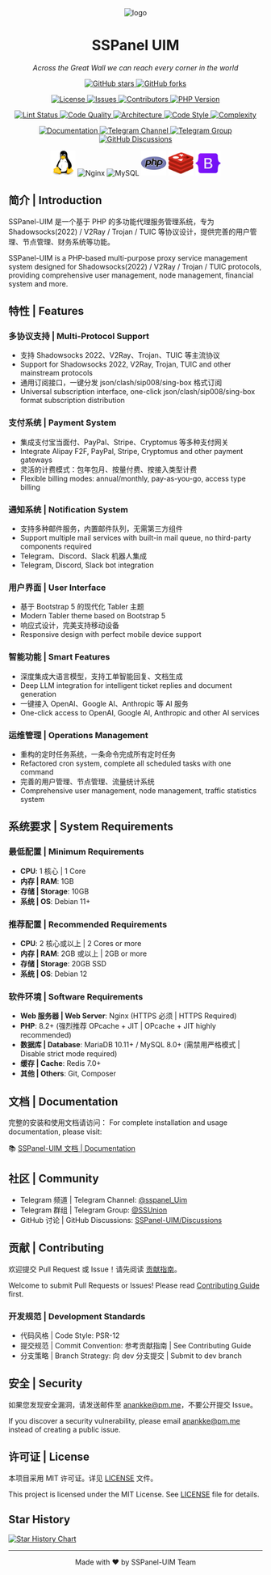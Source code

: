 <div align="center">
  <img src="public/images/uim-logo-round_192x192.png" alt="logo" width="150" height="150" />
</div>

<h1 align="center">SSPanel UIM</h1>

<p align="center">
  <em>Across the Great Wall we can reach every corner in the world</em>
</p>

<p align="center">
  <a href="https://github.com/Anankke/SSPanel-UIM/stargazers">
    <img src="https://custom-icon-badges.demolab.com/github/stars/Anankke/SSPanel-UIM?logo=star&logoColor=yellow&style=social&labelColor=464646&color=ffe000" alt="GitHub stars">
  </a>
  <a href="https://github.com/Anankke/SSPanel-UIM/network/members">
    <img src="https://custom-icon-badges.demolab.com/github/forks/Anankke/SSPanel-UIM?logo=fork&logoColor=333&style=social&labelColor=464646&color=7a7a7a" alt="GitHub forks">
  </a>
</p>

<p align="center">
  <a href="https://github.com/Anankke/SSPanel-UIM/blob/dev/LICENSE">
    <img src="https://custom-icon-badges.demolab.com/badge/License-MIT-blue.svg?logo=law&logoColor=white" alt="License">
  </a>
  <a href="https://github.com/Anankke/SSPanel-UIM/issues">
    <img src="https://custom-icon-badges.demolab.com/github/issues-raw/Anankke/SSPanel-UIM?logo=issue-opened&logoColor=white&label=Issues" alt="Issues">
  </a>
  <a href="https://github.com/Anankke/SSPanel-UIM/graphs/contributors">
    <img src="https://custom-icon-badges.demolab.com/github/contributors/Anankke/SSPanel-UIM?logo=people&logoColor=white&label=Contributors" alt="Contributors">
  </a>
  <a href="https://www.php.net">
    <img src="https://custom-icon-badges.demolab.com/badge/PHP-%E2%89%A58.2-777BB4.svg?logo=php&logoColor=white" alt="PHP Version">
  </a>
</p>

<p align="center">
  <a href="https://github.com/Anankke/SSPanel-UIM/actions/workflows/lint.yml">
    <img src="https://github.com/Anankke/SSPanel-UIM/actions/workflows/lint.yml/badge.svg" alt="Lint Status">
  </a>
  <a href="#code-quality">
    <img src="https://img.shields.io/badge/Code%20Quality-100%25-brightgreen?logo=scrutinizer" alt="Code Quality">
  </a>
  <a href="#code-quality">
    <img src="https://img.shields.io/badge/Architecture-100%25-brightgreen?logo=blueprint" alt="Architecture">
  </a>
  <a href="#code-quality">
    <img src="https://img.shields.io/badge/Style-100%25-brightgreen?logo=prettier" alt="Code Style">
  </a>
  <a href="#code-quality">
    <img src="https://img.shields.io/badge/Complexity-81.5%25-yellow?logo=codacy" alt="Complexity">
  </a>
</p>


<p align="center">
  <a href="https://docs.sspanel.io">
    <img src="https://custom-icon-badges.demolab.com/badge/Docs-sspanel.io-1C8ADB.svg?logo=book&logoColor=white" alt="Documentation">
  </a>
  <a href="https://t.me/sspanel_Uim">
    <img src="https://custom-icon-badges.demolab.com/badge/Telegram-Channel-26A5E4.svg?logo=telegram&logoColor=white" alt="Telegram Channel">
  </a>
  <a href="https://t.me/SSUnion">
    <img src="https://custom-icon-badges.demolab.com/badge/Telegram-Group-26A5E4.svg?logo=telegram&logoColor=white" alt="Telegram Group">
  </a>
  <a href="https://github.com/Anankke/SSPanel-UIM/discussions">
    <img src="https://custom-icon-badges.demolab.com/badge/GitHub-Discussions-181717.svg?logo=comment-discussion&logoColor=white" alt="GitHub Discussions">
  </a>
</p>

<p align="center">
  <img src="https://raw.githubusercontent.com/devicons/devicon/master/icons/linux/linux-original.svg" alt="Linux" width="50" height="50" />
  <img src="https://techstack-generator.vercel.app/nginx-icon.svg" alt="Nginx" width="50" height="50" />
  <img src="https://techstack-generator.vercel.app/mysql-icon.svg" alt="MySQL" width="50" height="50" />
  <img src="https://raw.githubusercontent.com/devicons/devicon/master/icons/php/php-original.svg" alt="PHP" width="50" height="50" />
  <img src="https://raw.githubusercontent.com/devicons/devicon/master/icons/redis/redis-original.svg" alt="Redis" width="50" height="50" />
  <img src="https://raw.githubusercontent.com/devicons/devicon/master/icons/bootstrap/bootstrap-original.svg" alt="Bootstrap" width="50" height="50" />
</p>


## 简介 | Introduction

SSPanel-UIM 是一个基于 PHP 的多功能代理服务管理系统，专为 Shadowsocks(2022) / V2Ray / Trojan / TUIC 等协议设计，提供完善的用户管理、节点管理、财务系统等功能。

SSPanel-UIM is a PHP-based multi-purpose proxy service management system designed for Shadowsocks(2022) / V2Ray / Trojan / TUIC protocols, providing comprehensive user management, node management, financial system and more.

## 特性 | Features

### 多协议支持 | Multi-Protocol Support
- 支持 Shadowsocks 2022、V2Ray、Trojan、TUIC 等主流协议
- Support for Shadowsocks 2022, V2Ray, Trojan, TUIC and other mainstream protocols
- 通用订阅接口，一键分发 json/clash/sip008/sing-box 格式订阅
- Universal subscription interface, one-click json/clash/sip008/sing-box format subscription distribution

### 支付系统 | Payment System  
- 集成支付宝当面付、PayPal、Stripe、Cryptomus 等多种支付网关
- Integrate Alipay F2F, PayPal, Stripe, Cryptomus and other payment gateways
- 灵活的计费模式：包年包月、按量付费、按接入类型计费
- Flexible billing modes: annual/monthly, pay-as-you-go, access type billing

### 通知系统 | Notification System
- 支持多种邮件服务，内置邮件队列，无需第三方组件
- Support multiple mail services with built-in mail queue, no third-party components required
- Telegram、Discord、Slack 机器人集成
- Telegram, Discord, Slack bot integration

### 用户界面 | User Interface
- 基于 Bootstrap 5 的现代化 Tabler 主题
- Modern Tabler theme based on Bootstrap 5
- 响应式设计，完美支持移动设备
- Responsive design with perfect mobile device support

### 智能功能 | Smart Features
- 深度集成大语言模型，支持工单智能回复、文档生成
- Deep LLM integration for intelligent ticket replies and document generation
- 一键接入 OpenAI、Google AI、Anthropic 等 AI 服务
- One-click access to OpenAI, Google AI, Anthropic and other AI services

### 运维管理 | Operations Management
- 重构的定时任务系统，一条命令完成所有定时任务
- Refactored cron system, complete all scheduled tasks with one command
- 完善的用户管理、节点管理、流量统计系统
- Comprehensive user management, node management, traffic statistics system

## 系统要求 | System Requirements

### 最低配置 | Minimum Requirements
- **CPU**: 1 核心 | 1 Core
- **内存 | RAM**: 1GB
- **存储 | Storage**: 10GB
- **系统 | OS**: Debian 11+

### 推荐配置 | Recommended Requirements  
- **CPU**: 2 核心或以上 | 2 Cores or more
- **内存 | RAM**: 2GB 或以上 | 2GB or more
- **存储 | Storage**: 20GB SSD
- **系统 | OS**: Debian 12

### 软件环境 | Software Requirements
- **Web 服务器 | Web Server**: Nginx (HTTPS 必须 | HTTPS Required)
- **PHP**: 8.2+ (强烈推荐 OPcache + JIT | OPcache + JIT highly recommended)
- **数据库 | Database**: MariaDB 10.11+ / MySQL 8.0+ (需禁用严格模式 | Disable strict mode required)
- **缓存 | Cache**: Redis 7.0+
- **其他 | Others**: Git, Composer

## 文档 | Documentation

完整的安装和使用文档请访问：
For complete installation and usage documentation, please visit:

📚 [SSPanel-UIM 文档 | Documentation](https://docs.sspanel.io)

## 社区 | Community

- Telegram 频道 | Telegram Channel: [@sspanel_Uim](https://t.me/sspanel_Uim)
- Telegram 群组 | Telegram Group: [@SSUnion](https://t.me/SSUnion)
- GitHub 讨论 | GitHub Discussions: [SSPanel-UIM/Discussions](https://github.com/Anankke/SSPanel-UIM/discussions)

## 贡献 | Contributing

欢迎提交 Pull Request 或 Issue！请先阅读 [贡献指南](CONTRIBUTING.md)。

Welcome to submit Pull Requests or Issues! Please read [Contributing Guide](CONTRIBUTING.md) first.

### 开发规范 | Development Standards
- 代码风格 | Code Style: PSR-12
- 提交规范 | Commit Convention: 参考贡献指南 | See Contributing Guide
- 分支策略 | Branch Strategy: 向 dev 分支提交 | Submit to dev branch

## 安全 | Security

如果您发现安全漏洞，请发送邮件至 anankke@pm.me，不要公开提交 Issue。

If you discover a security vulnerability, please email anankke@pm.me instead of creating a public issue.

## 许可证 | License

本项目采用 MIT 许可证。详见 [LICENSE](LICENSE) 文件。

This project is licensed under the MIT License. See [LICENSE](LICENSE) file for details.

## Star History

[![Star History Chart](https://api.star-history.com/svg?repos=Anankke/SSPanel-UIM&type=Date)](https://star-history.com/#Anankke/SSPanel-UIM&Date)

---

<p align="center">Made with ❤️ by SSPanel-UIM Team</p>